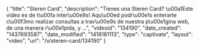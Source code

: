 {
    "title": "Steren Card",
    "description": "Tienes una Steren Card? \u00a1Este video es de t\u00fa inter\u00e9s! Aqu\u00ed podr\u00e1s enterarte c\u00f3mo realizar consultas a trav\u00e9s de nuestra p\u00e1gina web, de una manera r\u00e1pida, y ...",
    "videoid": "134190",
    "date_created": "1437693587",
    "date_modified": "1418181113",
    "type": "captivate",
    "layout": "video",
    "url": "\/v\/steren-card\/134190"
}